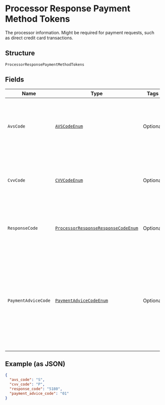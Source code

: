 
# Processor Response Payment Method Tokens

The processor information. Might be required for payment requests, such as direct credit card transactions.

## Structure

`ProcessorResponsePaymentMethodTokens`

## Fields

| Name | Type | Tags | Description | Getter | Setter |
|  --- | --- | --- | --- | --- | --- |
| `AvsCode` | [`AVSCodeEnum`](../../doc/models/avs-code-enum.md) | Optional | The address verification code for Visa, Discover, Mastercard, or American Express transactions. | AVSCodeEnum getAvsCode() | setAvsCode(AVSCodeEnum avsCode) |
| `CvvCode` | [`CVVCodeEnum`](../../doc/models/cvv-code-enum.md) | Optional | The card verification value code for for Visa, Discover, Mastercard, or American Express. | CVVCodeEnum getCvvCode() | setCvvCode(CVVCodeEnum cvvCode) |
| `ResponseCode` | [`ProcessorResponseResponseCodeEnum`](../../doc/models/processor-response-response-code-enum.md) | Optional | Processor response code for the non-PayPal payment processor errors. | ProcessorResponseResponseCodeEnum getResponseCode() | setResponseCode(ProcessorResponseResponseCodeEnum responseCode) |
| `PaymentAdviceCode` | [`PaymentAdviceCodeEnum`](../../doc/models/payment-advice-code-enum.md) | Optional | The declined payment transactions might have payment advice codes. The card networks, like Visa and Mastercard, return payment advice codes. | PaymentAdviceCodeEnum getPaymentAdviceCode() | setPaymentAdviceCode(PaymentAdviceCodeEnum paymentAdviceCode) |

## Example (as JSON)

```json
{
  "avs_code": "S",
  "cvv_code": "P",
  "response_code": "5180",
  "payment_advice_code": "01"
}
```

